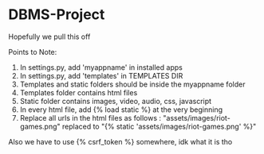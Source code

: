 # DBMS-Project

Hopefully we pull this off

Points to Note:

1. In settings.py, add 'myappname' in installed apps
2. In settings.py, add 'templates' in TEMPLATES DIR
3. Templates and static folders should be inside the myappname folder
4. Templates folder contains html files
5. Static folder contains images, video, audio, css, javascript
6. In every html file, add {% load static %} at the very beginning
7. Replace all urls in the html files as follows : "assets/images/riot-games.png" replaced to "{% static 'assets/images/riot-games.png' %}"

Also we have to use {% csrf_token %} somewhere, idk what it is tho